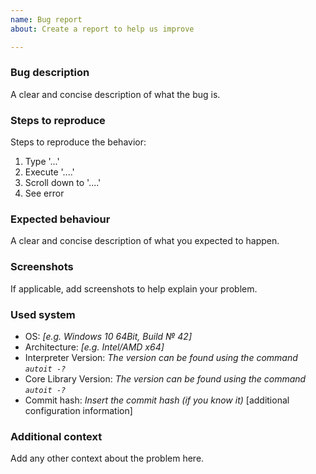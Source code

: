 ```yaml
---
name: Bug report
about: Create a report to help us improve

---
```


### Bug description
A clear and concise description of what the bug is.

### Steps to reproduce
Steps to reproduce the behavior:
1. Type '...'
2. Execute '....'
3. Scroll down to '....'
4. See error

### Expected behaviour
A clear and concise description of what you expected to happen.

### Screenshots
If applicable, add screenshots to help explain your problem.

### Used system
 - OS: _[e.g. Windows 10 64Bit, Build № 42]_
 - Architecture: _[e.g. Intel/AMD x64]_
 - Interpreter Version: _The version can be found using the command `autoit -?`_
 - Core Library Version: _The version can be found using the command `autoit -?`_
 - Commit hash: _Insert the commit hash (if you know it)_
[additional configuration information]

<!-- optional -->
### Additional context
Add any other context about the problem here.
